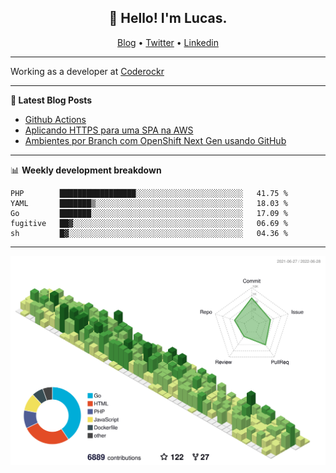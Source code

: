 <h2 align="center">👋 Hello! I'm Lucas.</h2>
<p align="center">
  <a href="https://www.lucassabreu.net.br/">Blog</a> •
  <a href="https://twitter.com/lucassabreu">Twitter</a> •
  <a href="https://www.linkedin.com/in/lucassantosabreu/">Linkedin</a>
</p>

---

Working as a developer at [Coderockr](https://github.com/Coderockr)

---

**📝 Latest Blog Posts**

<!-- BLOG-POST-LIST:START -->
- [Github Actions](https://www.lucassabreu.net.br/post/github-actions/)
- [Aplicando HTTPS para uma SPA na AWS](https://www.lucassabreu.net.br/post/aplicando-https-para-uma-spa-na-aws/)
- [Ambientes por Branch com OpenShift Next Gen usando GitHub](https://www.lucassabreu.net.br/post/ambientes-por-branch-com-openshift-next-gen-usando-github/)
<!-- BLOG-POST-LIST:END -->

---

📊 **Weekly development breakdown**
<!--START_SECTION:waka-->
```text
PHP        █████████████████░░░░░░░░░░░░░░░░░░░░░░░░   41.75 % 
YAML       ███████▒░░░░░░░░░░░░░░░░░░░░░░░░░░░░░░░░░   18.03 % 
Go         ███████░░░░░░░░░░░░░░░░░░░░░░░░░░░░░░░░░░   17.09 % 
fugitive   ██▓░░░░░░░░░░░░░░░░░░░░░░░░░░░░░░░░░░░░░░   06.69 % 
sh         █▓░░░░░░░░░░░░░░░░░░░░░░░░░░░░░░░░░░░░░░░   04.36 % 
```
<!--END_SECTION:waka-->

---

![](./profile-3d-contrib/profile-green-animate.svg)
